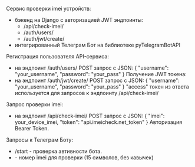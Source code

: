 Сервис проверки imei устройств:
- бэкенд на Django с авторизацией JWT
  эндпоинты:
   - /api/check-imei/
   - /auth/users/
   - /auth/jwt/create/
- интегрированный Телеграм Бот на библиотеке pyTelegramBotAPI

Регистрация пользователя API-сервиса:
- на эндпоинт /auth/users/ POST запрос с JSON:
    {
    "username": "your_username",
    "password": "your_pass"
    }
Получение JWT токена:
- на эндпоинт /auth/jwt/create/ POST запрос с JSON:
    {
    "username": "your_username",
    "password": "your_pass"
    }
  "access" токен из ответа используется
  для запросов к эндпоинту /api/check-imei/

Запрос проверки imei:
- на эндпоинт /api/check-imei/ POST запрос с JSON:
    {
    "imei": your_device_imei,
    "token": "api.imeicheck.net_token"
    }
    Авторизация Bearer Token.

Запросы к Телеграм Боту:
- /start - проверка автивности бота.
- <imei> - номер imei для проверки (15 символов, без кавычек)